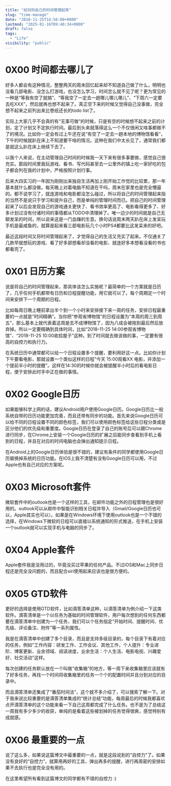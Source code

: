 ```yaml
---
title: "如何将自己的时间管理起来"
slug: "time-manage"
date: "2018-11-25T14:56:00+0000"
lastmod: "2025-01-16T09:40:34+0000"
draft: false
tags:
  - "Life"
visibility: "public"
---
```

# 0X00 时间都去哪儿了

好多人都会有这种情况，整整两天的周末回忆起来却不知道自己做了什么，明明也没看几部电影、没怎么打游戏，也没怎么学习，时间怎么就不见了呢？更为常见的一种是“等我有空了就搞”、“等我空了一定去一趟哪儿哪儿哪儿”、“下周六一定要去吃XXX”，然后就再也想不起来了。真正空下来的时候又觉得自己没事做，完全想不起来之前列出来比卷纸还长的todo list了。

实际上大家几乎不会真的有“无事可做”的时候，只是有空的时候想不起来之前的计划，定了计划又不定执行时间。最后到头来就落得这么一个不仅很闲又啥事都做不了的境况。比如你一定会有过上午还在说“有空了一定去一趟本地的博物馆看看”，下午的时候就趴在床上不知道要干啥的情况。这种在我们中太长见了，通常我们都是就这么趴在床上继续下去了。

以我个人来说，在主动管理自己时间的时候我一天下来有很多事要做，感觉自己很充实。那段时间里我玩游戏、看书、写代码甚至去一公里外的镇上吃一家好吃的包子都会列在我的计划中，严格按照计划行事。

后来大四实习的一年因为刚刚出来独自生活再加上刚开始工作觉的比较累，那一年基本就什么都没做。每天晚上对着电脑不知道在干吗，周末在家里也是完全懵逼的。都不说学习了，就连游戏和电影都没怎么碰过，所以将自己的时间管理起来指的当然不是说只于学习和提升自己，而是单纯的管理时间而已。把自己的时间管理起来了以后会发现自己的游戏通关更快了、看书效率更高了、电影看得更多了、好多计划过没有付诸时间的事情都从TODO中清理掉了。唯一边少的时间就是自己无聊发呆的时间，所以说来这是一门血赚的生意。换句话说周末两天趴在床上发呆玩手机是最咸鱼的，就算是起来看三部电影玩几个小时PS4都要比这发呆来的好吧。

最近这段时间又将时间管理起来了，才觉得自己的生活又充实了起来。不仅通关了几款早就想玩的游戏、看了好多部想看却没看的电影、就连好多本想看没看的书也都看完了。

# 0X01 日历方案

说是将自己的时间管理起来，那具体该怎么实施呢？最简单的一个方案就是日历了，几乎任何手机都带有日历和日程提醒功能，用它就可以了。每个周期定一个时间来安排下一个周期的日程。

比如每周日晚上睡前拿出半个到一个小时来安排接下来一周的任务，安排日程最重要的一点就是“时间精确”。当你把“参观省博物馆”的日程设置为“本周的周三到周五”，那么基本上就代表着这周是去不成博物馆了，因为八成会被拖到最后然后放弃掉。所以一定要精确到具体时间，比如“2018-11-25 14:00参观省博物馆”、“2018-11-25 10:00收拾屋子”这种。到了时间就去做该做的事，一定要有很高的自控力和执行力。

在系统日历中通常都可以给一个日程设置多个提醒，要利用好这一点。比如你计划下午要看电影，那就设置一个类似这样的日程“今天 15:00观看XX 电影，并添加一个提前半小时的提醒”。这样在14:30的时候你就会被提醒半小时后的看电影日程，便于安排此时手中正在做的事情。

# 0X02 Google日历

如果能够科学上网的话，建议Android用户使用Google日历。Google日历比一般系统自带的日历功能更加完善，而且还带有同步的功能。首先来说Google日历可以给不同的日程设置不同的颜色标签，我们可以使用颜色标签给这些日程分类或是区分他们的优先级和重要度。Google日历在登录了自己的账号后可以跟Chrome进行同步，在Chrome上安装一个Google日历的扩展之后能同步查看到手机上看到的日程，并且在对应的时间电脑也会弹出通知提示日程。

在Android上的Google日历体验是很不错的，建议有条件的同学都使用Google日历替换掉系统的日历功能。在IOS上我不清楚有没有Google日历可以用，不过Apple也有自己对应的方案呢。

# 0X03 Microsoft套件

微软套件中的outlook也是一个这样的工具，在邮件功能之外的日程管理也是很好用的。outlook可以从邮件中智能识别相关日程并导入（Gmail/Google日历也可以，Apple其实也可以）。如果是在Windows环境下使用outlook也是一个不错的选择，在Windows下微软的日程可以直接以系统通知的形式推送，在手机上安装一个outlook就可以实现手机与电脑的同步了。

# 0X04 Apple套件

Apple套件我是没用过的，毕竟没买过苹果的任何产品。不过IOS和Mac上同步日程还是完全没问题的，而且配合siri使用起来应该也是很方便的。

# 0X05 GTD软件

更好的选择是使用GTD软件，比如滴答清单这种，以滴答清单为例介绍一下这类软件。滴答清单是一个以任务为基础的时间管理软件，用户每次想到的任何东西都要在滴答清单中创建为一个任务，我们可以个任务指定“开始时间、提醒时间、优先级、评论备注、附件”等一系列属性。

我是在滴答清单中创建了多个目录，而且是支持多级目录的，每个目录下有着对应的任务，例如“工作内容：研发工作、工作会议、其他工作，个人提升：专业进阶、博客更新、业余领域、阅读进度，业余生活：个人生活、电影电视、兴趣爱好、社交活动”这样。

每次创建的任务默认放在一个叫做“收集箱”的地方，等一周下来收集箱里应该就有了好多任务，再找一个时间将收集箱里的任务一个个的配置时间并且分到对应的目录中。

而且滴答清单还集成了“番茄时间法”，这个就不多介绍了，可以搜索了解一下。对于我来说比较重要的是滴答清单集成的“统计总结”功能，每周最后的时候我都喜欢点开滴答清单的这个功能来看一下自己这周都完成了什么任务。也不是为了总结这一周我有多少多少的收获，单纯的是看着这些被划掉的任务觉得很爽，感觉特别有成就感。

# 0X06 最重要的一点

说了这么多，如果说这篇博文中最重要的一点，就是这段说到的“自控力”了。如果没有良好的“自控力”，就算用再好的工具，弹出再多的提醒，进行再周密的安排如果不去执行也是完全没有用的。

在这里希望所有看到这篇博文的同学都有不错的自控力 :)
